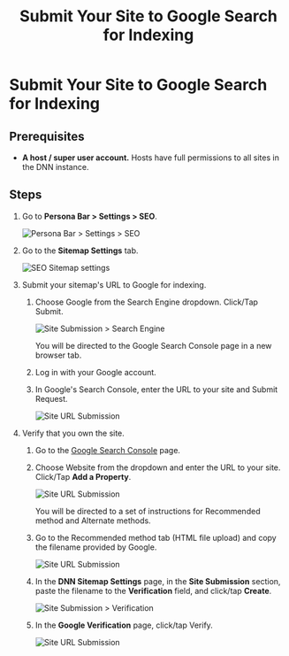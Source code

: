 ﻿---
uid: submit-site-google-search
locale: en
title: Submit Your Site to Google Search for Indexing
dnneditions: DNN Platform,Evoq Content,Evoq Engage
dnnversion: 09.02.00
related-topics: configure-sitemap
links: ["[Google: Setting Up Event Tracking](https://developers.google.com/analytics/devguides/collection/gajs/eventTrackerGuide)"]
---

# Submit Your Site to Google Search for Indexing

## Prerequisites

*   **A host / super user account.** Hosts have full permissions to all sites in the DNN instance.

## Steps

1.  Go to **Persona Bar \> Settings \> SEO**.

    ![Persona Bar > Settings > SEO](/images/scr-pbar-host-Settings-E91.png)

2.  Go to the **Sitemap Settings** tab.



    ![SEO Sitemap settings](/images/scr-SEO-SiteMapSettings-TitleGeneral-E90.png)



3.  Submit your sitemap's URL to Google for indexing.
    1.  Choose Google from the Search Engine dropdown. Click/Tap Submit.



        ![Site Submission > Search Engine](/images/scr-SEO-SiteMapSettings-Submission-SearchEngine-E90.png)



        You will be directed to the Google Search Console page in a new browser tab.

    2.  Log in with your Google account.
    3.  In Google's Search Console, enter the URL to your site and Submit Request.



        ![Site URL Submission](/images/scr-GoogleSearchConsoleSubmitURL-small.png)



4.  Verify that you own the site.
    1.  Go to the [Google Search Console](https://search.google.com/search-console) page.
    2.  Choose Website from the dropdown and enter the URL to your site. Click/Tap **Add a Property**.



        ![Site URL Submission](/images/scr-GoogleSearchConsoleSubmitURL-big.png)



        You will be directed to a set of instructions for Recommended method and Alternate methods.

    3.  Go to the Recommended method tab (HTML file upload) and copy the filename provided by Google.



        ![Site URL Submission](/images/scr-GoogleSearchConsole-VerificationFile.png)



    4.  In the **DNN Sitemap Settings** page, in the **Site Submission** section, paste the filename to the **Verification** field, and click/tap **Create**.



        ![Site Submission > Verification](/images/scr-SEO-SiteMapSettings-Submission-Verification-E90.png)



    5.  In the **Google Verification** page, click/tap Verify.



        ![Site URL Submission](/images/scr-GoogleSearchConsole-Verify.png)
